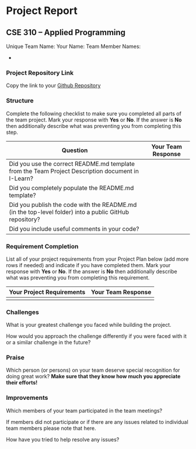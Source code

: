 # Project Report
## CSE 310 – Applied Programming

Unique Team Name: <!-- Enter Team Name Here -->
Your Name: <!-- Enter Your Name Here -->
Team Member Names:
- <!-- Enter team members as a bulleted list here -->

### Project Repository Link
Copy the link to your [Github Repository](<!-- Insert Link Here -->)

### Structure
Complete the following checklist to make sure you completed all parts of the team project.  Mark your response with **Yes** or **No**.  If the answer is **No** then additionally describe what was preventing you from completing this step.

| Question | Your Team Response |
|-|-|
| Did you use the correct README.md template from the Team Project Description document in I-Learn? | |
| Did you completely populate the README.md template? | |
| Did you publish the code with the README.md (in the top-level folder) into a public GitHub repository? | |
| Did you include useful comments in your code? | |

### Requirement Completion
List all of your project requirements from your Project Plan below (add more rows if needed) and indicate if you have completed them.  Mark your response with **Yes** or **No**.  If the answer is **No** then additionally describe what was preventing you from completing this requirement.

|Your Project Requirements|Your Team Response|
|-|-|
| | |

### Challenges
What is your greatest challenge you faced while building the project. 

How would you approach the challenge differently if you were faced with it or a similar challenge in the future?

### Praise
Which person (or persons) on your team deserve special recognition for doing great work? **Make sure that they know how much you appreciate their efforts!**


### Improvements
Which members of your team participated in the team meetings? 

If members did not participate or if there are any issues related to individual team members please note that here. 

How have you tried to help resolve any issues?


<!-- Create this Markdown to a PDF and submit it. In visual studio code you can convert this to a pdf with any one of the extensions. -->
